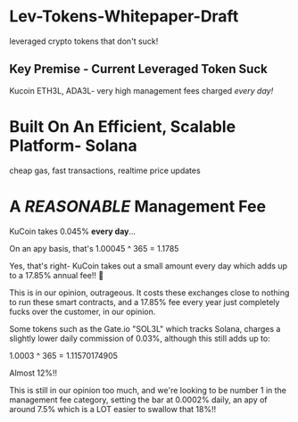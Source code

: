 # Lev-Tokens-Whitepaper-Draft

leveraged crypto tokens that don't suck!

## Key Premise - Current Leveraged Token Suck

Kucoin ETH3L, ADA3L- very high management fees charged _every day!_


# Built On An Efficient, Scalable Platform- Solana

cheap gas, fast transactions, realtime price updates



# A _REASONABLE_ Management Fee

KuCoin takes 0.045% **every day**...

On an apy basis, that's  1.00045 ^ 365 = 1.1785

Yes, that's right- KuCoin takes out a small amount every day which adds up to a 17.85% annual fee!! 🤯

This is in our opinion, outrageous. It costs these exchanges close to nothing to run these smart contracts, and a 17.85% fee every year just completely fucks over the customer, in our opinion.

Some tokens such as the Gate.io "SOL3L" which tracks Solana, charges a slightly lower daily commission of 0.03%, although this still adds up to: 

1.0003 ^ 365 = 1.11570174905

Almost 12%!!

This is still in our opinion too much, and we're looking to be number 1 in the management fee category, setting the bar at 0.0002% daily, an apy of around 7.5% which is a LOT easier to swallow that 18%!!



